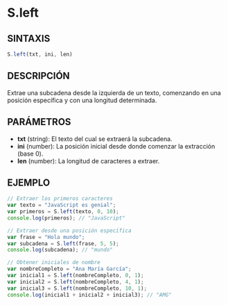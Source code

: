 # S.left

## SINTAXIS
```javascript
S.left(txt, ini, len)
```

## DESCRIPCIÓN
Extrae una subcadena desde la izquierda de un texto, comenzando en una posición específica y con una longitud determinada.

## PARÁMETROS
- **txt** (string): El texto del cual se extraerá la subcadena.
- **ini** (number): La posición inicial desde donde comenzar la extracción (base 0).
- **len** (number): La longitud de caracteres a extraer.

## EJEMPLO
```javascript
// Extraer los primeros caracteres
var texto = "JavaScript es genial";
var primeros = S.left(texto, 0, 10);
console.log(primeros); // "JavaScript"

// Extraer desde una posición específica
var frase = "Hola mundo";
var subcadena = S.left(frase, 5, 5);
console.log(subcadena); // "mundo"

// Obtener iniciales de nombre
var nombreCompleto = "Ana María García";
var inicial1 = S.left(nombreCompleto, 0, 1);
var inicial2 = S.left(nombreCompleto, 4, 1);
var inicial3 = S.left(nombreCompleto, 10, 1);
console.log(inicial1 + inicial2 + inicial3); // "AMG"
```